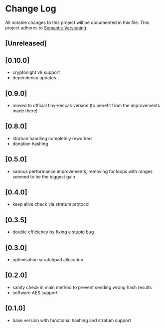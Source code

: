 # Change Log
All notable changes to this project will be documented in this file.
This project adheres to [Semantic Versioning](http://semver.org/).

## [Unreleased]

## [0.10.0]
- cryptonight v8 support
- dependency updates

## [0.9.0]
- moved to official tiny-keccak version (to benefit from the improvements made there)

## [0.8.0]
- stratum handling completely reworked
- donation hashing

## [0.5.0]
- various performance improvements, removing for loops with ranges seemed to be
  the biggest gain

## [0.4.0]
- keep alive check via stratum protocol

## [0.3.5]
- double efficiency by fixing a stupid bug

## [0.3.0]
- optimisation scratchpad allocation

## [0.2.0]
- sanity check in main method to prevent sending wrong hash results
- software AES support

## [0.1.0]
- base version with functional hashing and stratum support

